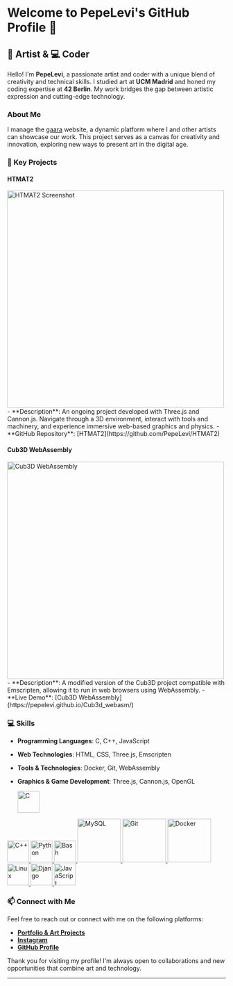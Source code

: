# Welcome to PepeLevi's GitHub Profile 👋

## 🎨 Artist & 💻 Coder

Hello! I'm **PepeLevi**, a passionate artist and coder with a unique blend of creativity and technical skills. I studied art at **UCM Madrid** and honed my coding expertise at **42 Berlin**. My work bridges the gap between artistic expression and cutting-edge technology.

### About Me

I manage the [gaara](https://gaara0918273645.xyz/) website, a dynamic platform where I and other artists can showcase our work. This project serves as a canvas for creativity and innovation, exploring new ways to present art in the digital age.

### 🚀 Key Projects

#### HTMAT2

<img src="https://github.com/PepeLevi/HTMAT2/blob/main/image1.png" alt="HTMAT2 Screenshot" width="500" />
- **Description**: An ongoing project developed with Three.js and Cannon.js. Navigate through a 3D environment, interact with tools and machinery, and experience immersive web-based graphics and physics.
- **GitHub Repository**: [HTMAT2](https://github.com/PepeLevi/HTMAT2)

#### Cub3D WebAssembly

<img src="https://github.com/PepeLevi/Cub3d_webasm/blob/main/image1.png" alt="Cub3D WebAssembly" width="500" />
- **Description**: A modified version of the Cub3D project compatible with Emscripten, allowing it to run in web browsers using WebAssembly.
- **Live Demo**: [Cub3D WebAssembly](https://pepelevi.github.io/Cub3d_webasm/)

### 💻 Skills

- **Programming Languages**: C, C++, JavaScript
- **Web Technologies**: HTML, CSS, Three.js, Emscripten
- **Tools & Technologies**: Docker, Git, WebAssembly
- **Graphics & Game Development**: Three.js, Cannon.js, OpenGL
  
  <a href="https://en.wikipedia.org/wiki/C_(programming_language)" target="_blank">
    <img src="https://upload.wikimedia.org/wikipedia/commons/1/19/C_Logo.png" alt="C" style="width: 50px;"/>
</a>
<a href="https://cplusplus.com/" target="_blank">
    <img src="https://upload.wikimedia.org/wikipedia/commons/1/18/ISO_C++_Logo.svg" alt="C++" style="width: 50px;"/>
</a>
<a href="https://www.python.org" target="_blank">
    <img src="https://upload.wikimedia.org/wikipedia/commons/c/c3/Python-logo-notext.svg" alt="Python" style="width: 50px;"/>
</a>
<a href="https://www.gnu.org/software/bash/" target="_blank">
    <img src="https://upload.wikimedia.org/wikipedia/commons/4/4b/Bash_Logo_Colored.svg" alt="Bash" style="width: 50px;"/>
</a>
<a href="https://www.mysql.com/" target="_blank">
    <img src="https://upload.wikimedia.org/wikipedia/commons/0/0a/MySQL_textlogo.svg" alt="MySQL" style="width: 100px;"/>
</a>
<a href="https://git-scm.com/" target="_blank">
    <img src="https://upload.wikimedia.org/wikipedia/commons/e/e0/Git-logo.svg" alt="Git" style="width: 100px;"/>
</a>
<a href="https://www.docker.com/" target="_blank">
    <img src="https://upload.wikimedia.org/wikipedia/commons/4/4e/Docker_%28container_engine%29_logo.svg" alt="Docker" style="width: 100px;"/>
</a>
<a href="https://www.kernel.org/" target="_blank">
    <img src="https://upload.wikimedia.org/wikipedia/commons/3/35/Tux.svg" alt="Linux" style="width: 50px;"/>
</a>
<a href="https://www.djangoproject.com/" target="_blank">
    <img src="https://upload.wikimedia.org/wikipedia/commons/7/75/Django_logo.svg" alt="Django" style="width: 50px;"/>
</a>
<a href="https://developer.mozilla.org/en-US/docs/Web/JavaScript" target="_blank">
    <img src="https://upload.wikimedia.org/wikipedia/commons/6/6a/JavaScript-logo.png" alt="JavaScript" style="width: 50px;"/>
</a>


### 📫 Connect with Me

Feel free to reach out or connect with me on the following platforms:

- **[Portfolio & Art Projects](https://gaara0918273645.xyz/)**
- **[Instagram](https://www.instagram.com/levichula/)**
- **[GitHub Profile](https://github.com/PepeLevi)**

Thank you for visiting my profile! I'm always open to collaborations and new opportunities that combine art and technology.

---
